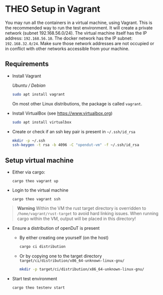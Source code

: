 # THEO Setup in Vagrant

You may run all the containers in a virtual machine, using Vagrant.
This is the recommended way to run the test environment.
It will create a private network (subnet 192.168.56.0/24).
The virtual machine itself has the IP address: `192.168.56.10`.
The docker network has the IP subnet: `192.168.32.0/24`.
Make sure those network addresses are not occupied or in conflict with other networks accessible from your machine.

## Requirements

* Install Vagrant

  *Ubuntu / Debian*
  ```sh
  sudo apt install vagrant
  ```
  On most other Linux distributions, the package is called `vagrant`.
* Install VirtualBox (see https://www.virtualbox.org)
  ```sh
  sudo apt install virtualbox
  ```
* Create or check if an ssh key pair is present in `~/.ssh/id_rsa`
  ```sh
  mkdir -p ~/.ssh
  ssh-keygen -t rsa -b 4096 -C "opendut-vm" -f ~/.ssh/id_rsa
  ```

## Setup virtual machine

* Either via cargo:
  ```
  cargo theo vagrant up
  ```
* Login to the virtual machine
  ```
  cargo theo vagrant ssh
  ```

> **Warning**
> Within the VM the rust target directory is overridden to `/home/vagrant/rust-target` to avoid hard linking issues.
> When running cargo within the VM, output will be placed in this directory!

* Ensure a distribution of openDuT is present
    * By either creating one yourself (on the host)
      ```sh
      cargo ci distribution
      ```
    * Or by copying one to the target directory `target/ci/distribution/x86_64-unknown-linux-gnu/`
      ```sh
      mkdir -p target/ci/distribution/x86_64-unknown-linux-gnu/
      ```

* Start test environment
  ```
  cargo theo testenv start
  ```
